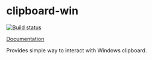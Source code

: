 clipboard-win
====================

[![Build status](https://ci.appveyor.com/api/projects/status/5mkbp9mh5vwpohtn?svg=true)](https://ci.appveyor.com/project/DoumanAsh/clipboard-win)

[Documentation](https://docs.rs/crate/clipboard-win/)

Provides simple way to interact with Windows clipboard.
